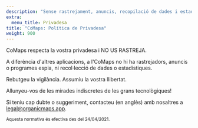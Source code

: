 ```yaml
---
description: "Sense rastrejament, anuncis, recopilació de dades i estadístiques o programari espia"
extra:
  menu_title: Privadesa
title: "CoMaps: Política de Privadesa"
weight: 900
---
```


CoMaps respecta la vostra privadesa i NO US RASTREJA.

A diferència d'altres aplicacions, a l'CoMaps no hi ha rastrejadors,
anuncis o programes espia, ni recol·lecció de dades o estadístiques.

Rebutgeu la vigilància. Assumiu la vostra llibertat.

Allunyeu-vos de les mirades indiscretes de les grans tecnològiques!

Si teniu cap dubte o suggeriment, contacteu (en anglès) amb nosaltres a
[legal@organicmaps.app](mailto:legal@organicmaps.app).

<sub>Aquesta normativa és efectiva des del 24/04/2021.</sub>
